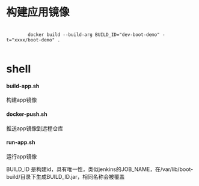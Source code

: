 # 构建应用镜像
<pre>
    <code>
        docker build --build-arg BUILD_ID="dev-boot-demo" -t="xxxx/boot-demo" .
    </code>
</pre>

# shell
#### build-app.sh
构建app镜像
#### docker-push.sh
推送app镜像到远程仓库
#### run-app.sh
运行app镜像

    

BUILD_ID 是构建id，具有唯一性，类似jenkins的JOB_NAME，在/var/lib/boot-build/目录下生成BUILD_ID.jar，相同名称会被覆盖